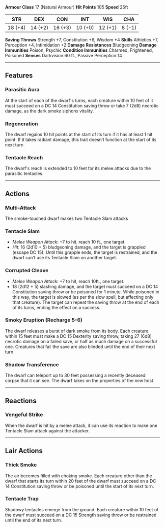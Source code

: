 **Armour Class** 17 (Natural Armour)
**Hit Points** 105
**Speed** 25ft

|   STR   |   DEX   |   CON   |   INT   |   WIS   |  CHA   |
| :-----: | :-----: | :-----: | :-----: | :-----: | :----: |
| 18 (+4) | 14 (+2) | 16 (+3) | 10 (+0) | 12 (+1) | 8 (-1) |
**Saving Throws** Strength +7, Constitution +6, Wisdom +4
**Skills** Athletics +7, Perception +4, Intimidation +2
**Damage Resistances** Bludgeoning
**Damage Immunities** Poison, Psychic
**Condition Immunities** Charmed, Frightened, Poisoned
**Senses** Darkvision 60 ft., Passive Perception 14

---
## Features
### Parasitic Aura 
At the start of each of the dwarf's turns, each creature within 10 feet of it must succeed on a DC 14 Constitution saving throw or take 7 (2d6) necrotic damage, as the dark smoke siphons vitality.
### Regeneration 
The dwarf regains 10 hit points at the start of its turn if it has at least 1 hit point. If it takes radiant damage, this trait doesn’t function at the start of its next turn. 
### Tentacle Reach 
The dwarf's reach is extended to 10 feet for its melee attacks due to the parasitic tentacles.

---
## Actions
### Multi-Attack
The smoke-touched dwarf makes two Tentacle Slam attacks
### Tentacle Slam
- *Melee Weapon Attack*: +7 to hit, reach 10 ft., one target. 
- *Hit*: 16 (2d10 + 5) bludgeoning damage, and the target is grappled (escape DC 15). Until this grapple ends, the target is restrained, and the dwarf can’t use its Tentacle Slam on another target.
### Corrupted Cleave
- *Melee Weapon Attack*: +7 to hit, reach 10ft., one target.
- 18 (2d12 + 5) slashing damage, and the target must succeed on a DC 14 Constitution saving throw or be poisoned for 1 minute. While poisoned in this way, the target is slowed (as per the slow spell, but affecting only that creature). The target can repeat the saving throw at the end of each of its turns, ending the effect on a success.
### Smoky Eruption (Recharge 5-6) 
The dwarf releases a burst of dark smoke from its body. Each creature within 15 feet must make a DC 15 Dexterity saving throw, taking 27 (6d8) necrotic damage on a failed save, or half as much damage on a successful one. Creatures that fail the save are also blinded until the end of their next turn.
### Shadow Transference
The dwarf can teleport up to 30 feet possessing a recently deceased corpse that it can see. The dwarf takes on the properties of the new host.

---
## Reactions
### Vengeful Strike
When the dwarf is hit by a melee attack, it can use its reaction to make one Tentacle Slam attack against the attacker.

---
## Lair Actions
### Thick Smoke
The air becomes filled with choking smoke. Each creature other than the dwarf that starts its turn within 20 feet of the dwarf must succeed on a DC 14 Constitution saving throw or be poisoned until the start of its next turn. 
### Tentacle Trap
Shadowy tentacles emerge from the ground. Each creature within 10 feet of the dwarf must succeed on a DC 15 Strength saving throw or be restrained until the end of its next turn.
